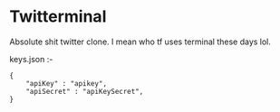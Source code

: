 # Twitterminal

Absolute shit twitter clone.
I mean who tf uses terminal these days lol.




keys.json :-

    {
        "apiKey" : "apikey",
        "apiSecret" : "apiKeySecret",
    }